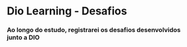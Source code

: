 # Dio Learning - Desafios

### Ao longo do estudo, registrarei os desafios desenvolvidos junto a DIO